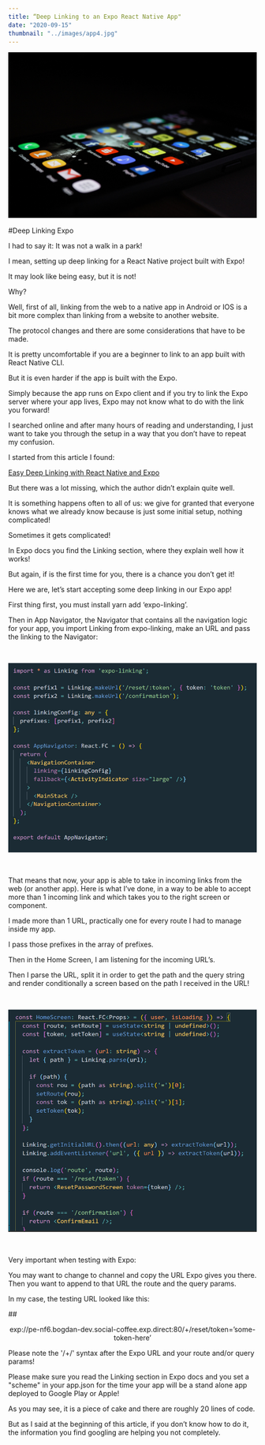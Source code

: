 ```yaml
---
title: “Deep Linking to an Expo React Native App"
date: "2020-09-15"
thumbnail: "../images/app4.jpg"
---
```


![Deep Linking](../images/app3.jpg)

#Deep Linking Expo

I had to say it: It was not a walk in a park!

I mean, setting up deep linking for a React Native project built with Expo!

It may look like being easy, but it is not!

Why?

Well, first of all, linking from the web to a native app in Android or IOS is a bit more complex than linking from a website to another website.

The protocol changes and there are some considerations that have to be made.

It is pretty uncomfortable if you are a beginner to link to an app built with React Native CLI.

But it is even harder if the app is built with the Expo.

Simply because the app runs on Expo client and if you try to link the Expo server where your app lives, Expo may not know what to do with the link you forward!

I searched online and after many hours of reading and understanding, I just want to take you through the setup in a way that you don’t have to repeat my confusion.

I started from this article I found:

<a href=https://medium.com/javascript-in-plain-english/easy-deep-linking-with-react-native-and-expo-84e3c7b9d63e>Easy Deep Linking with React Native and Expo</a>

But there was a lot missing, which the author didn’t explain quite well.

It is something happens often to all of us: we give for granted that everyone knows what we already know because is just some initial setup, nothing complicated!

Sometimes it gets complicated!

In Expo docs you find the Linking section, where they explain well how it works!

But again, if is the first time for you, there is a chance you don’t get it!

Here we are, let’s start accepting some deep linking in our Expo app!

First thing first, you must install yarn add ‘expo-linking’.

Then in App Navigator, the Navigator that contains all the navigation logic for your app, you import Linking from expo-linking, make an URL and pass the linking to the Navigator:

<br>

![App Navigator Deep Linking Expo](../images/code/AppNavigator-deep-linking.png)

<br>

That means that now, your app is able to take in incoming links from the web (or another app).
Here is what I’ve done, in a way to be able to accept more than 1 incoming link and which takes you to the right screen or component.

I made more than 1 URL, practically one for every route I had to manage inside my app.

I pass those prefixes in the array of prefixes.

Then in the Home Screen, I am listening for the incoming URL’s.

Then I parse the URL, split it in order to get the path and the query string and render conditionally a screen based on the path I received in the URL!

<br>

![Home Screen Deep Linking Expo](../images/code/HomeScreen-deep-linking.png)

<br>

Very important when testing with Expo:

You may want to change to channel and copy the URL Expo gives you there. Then you want to append to that URL the route and the query params.

In my case, the testing URL looked like this:

##<center>exp://pe-nf6.bogdan-dev.social-coffee.exp.direct:80/+/reset/token=’some-token-here’</center>

Please note the '/+/' syntax after the Expo URL and your route and/or query params!

Please make sure you read the Linking section in Expo docs and you set a "scheme" in your app.json for the time your app will be a stand alone app deployed to Google Play or Apple!

As you may see, it is a piece of cake and there are roughly 20 lines of code.

But as I said at the beginning of this article, if you don’t know how to do it, the information you find googling are helping you not completely.
